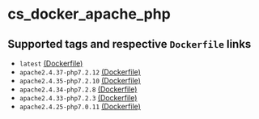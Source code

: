 cs_docker_apache_php
====================

## Supported tags and respective `Dockerfile` links
- `latest`
  [(Dockerfile)][100]
- `apache2.4.37-php7.2.12`
  [(Dockerfile)][104]
- `apache2.4.35-php7.2.10`
  [(Dockerfile)][103]
- `apache2.4.34-php7.2.8`
  [(Dockerfile)][102]
- `apache2.4.33-php7.2.3`
  [(Dockerfile)][101]
- `apache2.4.25-php7.0.11`
  [(Dockerfile)][99]

[100]: https://github.com/catalyst-system-inc/cs_docker_apache_php/blob/master/Dockerfile
[104]: https://github.com/catalyst-system-inc/cs_docker_apache_php/blob/apache2.4.37-php7.2.12/Dockerfile
[103]: https://github.com/catalyst-system-inc/cs_docker_apache_php/blob/apache2.4.35-php7.2.10/Dockerfile
[102]: https://github.com/catalyst-system-inc/cs_docker_apache_php/blob/apache2.4.34-php7.2.8/Dockerfile
[101]: https://github.com/catalyst-system-inc/cs_docker_apache_php/blob/apache2.4.33-php7.2.3/Dockerfile
[99]: https://github.com/catalyst-system-inc/cs_docker_apache_php/blob/apache2.4.25-php7.0.11/Dockerfile
